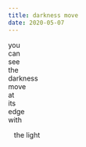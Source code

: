 ```yaml
---
title: darkness move
date: 2020-05-07
---
```


you  
can  
see  
the  
darkness  
move  
at  
its  
edge  
with  

&nbsp;&nbsp;&nbsp;the light    
